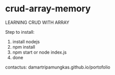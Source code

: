 # crud-array-memory 

LEARNING CRUD WITH ARRAY

Step to install: 
1. install nodejs 
2. npm install 
3. npm start or node index.js 
4. done

contactus: damartripamungkas.github.io/portofolio
